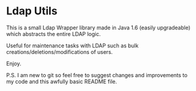 # Ldap Utils

This is a small Ldap Wrapper library made in Java 1.6 (easily upgradeable) which abstracts the entire LDAP logic.

Useful for maintenance tasks with LDAP such as bulk creations/deletions/modifications of users.

Enjoy.

P.S. I am new to git so feel free to suggest changes and improvements to my code and this awfully basic README file.